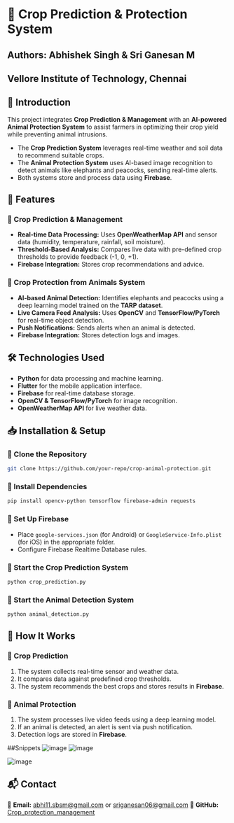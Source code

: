 # 🌾 Crop Prediction & Protection System
## Authors: Abhishek Singh & Sri Ganesan M
## Vellore Institute of Technology, Chennai

## 📝 Introduction
This project integrates **Crop Prediction & Management** with an **AI-powered Animal Protection System** to assist farmers in optimizing their crop yield while preventing animal intrusions.
- The **Crop Prediction System** leverages real-time weather and soil data to recommend suitable crops.
- The **Animal Protection System** uses AI-based image recognition to detect animals like elephants and peacocks, sending real-time alerts.
- Both systems store and process data using **Firebase**.

## 🚀 Features
### 🌱 Crop Prediction & Management
- **Real-time Data Processing:** Uses **OpenWeatherMap API** and sensor data (humidity, temperature, rainfall, soil moisture).
- **Threshold-Based Analysis:** Compares live data with pre-defined crop thresholds to provide feedback (-1, 0, +1).
- **Firebase Integration:** Stores crop recommendations and advice.

### 🦌 Crop Protection from Animals System
- **AI-based Animal Detection:** Identifies elephants and peacocks using a deep learning model trained on the **TARP dataset**.
- **Live Camera Feed Analysis:** Uses **OpenCV** and **TensorFlow/PyTorch** for real-time object detection.
- **Push Notifications:** Sends alerts when an animal is detected.
- **Firebase Integration:** Stores detection logs and images.

## 🛠️ Technologies Used
- **Python** for data processing and machine learning.
- **Flutter** for the mobile application interface.
- **Firebase** for real-time database storage.
- **OpenCV & TensorFlow/PyTorch** for image recognition.
- **OpenWeatherMap API** for live weather data.

## 📥 Installation & Setup
### 🔹 Clone the Repository
```sh
git clone https://github.com/your-repo/crop-animal-protection.git
```
### 🔹 Install Dependencies
```sh
pip install opencv-python tensorflow firebase-admin requests
```
### 🔹 Set Up Firebase
- Place `google-services.json` (for Android) or `GoogleService-Info.plist` (for iOS) in the appropriate folder.
- Configure Firebase Realtime Database rules.

### 🔹 Start the Crop Prediction System
```sh
python crop_prediction.py
```

### 🔹 Start the Animal Detection System
```sh
python animal_detection.py
```

## 📌 How It Works
### 🌱 Crop Prediction
1. The system collects real-time sensor and weather data.
2. It compares data against predefined crop thresholds.
3. The system recommends the best crops and stores results in **Firebase**.

### 🦌 Animal Protection
1. The system processes live video feeds using a deep learning model.
2. If an animal is detected, an alert is sent via push notification.
3. Detection logs are stored in **Firebase**.

##Snippets
![image](https://github.com/user-attachments/assets/dc0e0bcf-8694-456a-9a11-9b89ec40d4fd)
![image](https://github.com/user-attachments/assets/6430aa70-c3e3-479e-bbbd-ace5ac63106a)

![image](https://github.com/user-attachments/assets/05f100fe-db4b-4e3c-8686-81d21ea74e97)



## 📬 Contact
📧 **Email:** abhi11.sbsm@gmail.com  or sriganesan06@gmail.com 
🔗 **GitHub:** [Crop_protection_management](https://github.com/Dracerxy/Crop_protection_management)

